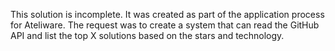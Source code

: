 This solution is incomplete.
It was created as part of the application process for Ateliware.
The request was to create a system that can read the GitHub API and list the top X solutions based on the stars and technology.

